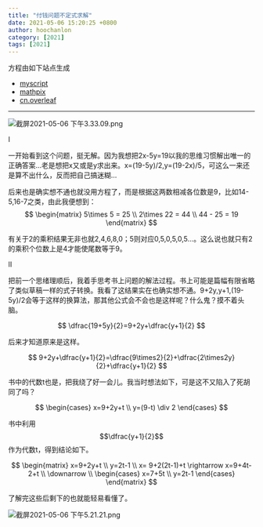 ```yaml
---
title: "付钱问题不定式求解"
date: 2021-05-06 15:20:25 +0800
author: hoochanlon
category: [2021]
tags: [2021]
---
```



方程由如下站点生成

* [myscript](https://webdemo.myscript.com/views/math/index.html#)
* [mathpix](https://mathpix.com/)
* [cn.overleaf](https://cn.overleaf.com/)


<!-- more -->

---

![截屏2021-05-06 下午3.33.09.png](https://i.loli.net/2021/05/06/bKZvX54pCrx9DWw.png)

Ⅰ

一开始看到这个问题，挺无解。因为我想把2x-5y=19以我的思维习惯解出唯一的正确答案...老是想把x又或是y求出来。x=(19-5y)/2,y=(19-2x)/5，可这么一来还是算不出什么，反而把自己搞迷糊...

后来也是确实想不通也就没用方程了，而是根据这两数相减各位数是9，比如14-5,16-7之类，由此我便想到：
$$
\begin{matrix}
5\times 5 = 25 \\
2\times 22 = 44 \\
44 - 25 = 19
\end{matrix}
$$

有关于2的乘积结果无非也就2,4,6,8,0；5则对应0,5,0,5,0,5...。这么说也就只有2的乘积个位数上是4才能使尾数等于9。

Ⅱ

把前一个思绪理顺后，我着手思考书上问题的解法过程。书上可能是篇幅有限省略了类似草稿一样的式子转换。我看了这结果实在也确实想不通。9+2y,y+1,(19-5y)/2会等于这样的换算法，那其他公式会不会也是这样呢？什么鬼？摸不着头脑。

$$
\dfrac{19+5y}{2}=9+2y+\dfrac{y+1}{2}
$$

后来才知道原来是这样。

$$
9+2y+\dfrac{y+1}{2}=\dfrac{9\times2}{2}+\dfrac{2\times2y}{2}+\dfrac{y+1}{2}
$$

书中的代数t也是，把我绕了好一会儿。我当时想法如下，可是这不又陷入了死胡同了吗？

$$
\begin{cases}
x=9+2y+t \\
y=(9-t) \div 2
\end{cases}
$$

书中利用$$\dfrac{y+1}{2}$$作为代数t，得到结论如下。

$$
\begin{matrix}
x=9+2y+t \\
y=2t-1 \\
x= 9+2(2t-1)+t \rightarrow x=9+4t-2+t \\
\downarrow \\
\begin{cases}
x=7+5t \\
y=2t-1
\end{cases}
\end{matrix}
$$

了解完这些后剩下的也就能轻易看懂了。

![截屏2021-05-06 下午5.21.21.png](https://i.loli.net/2021/05/06/LFnyD5YWJH9qhOV.png)
